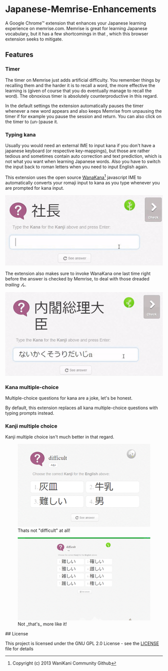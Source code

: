 # Japanese-Memrise-Enhancements
A Google Chrome™ extension that enhances your Japanese learning experience on memrise.com.
Memrise is great for learning Japanese vocabulary, but it has a few shortcomings in that , which this browser extension seeks to mitigate. 

## Features

### Timer
The timer on Memrise just adds artificial difficulty. You remember things by recalling them and the harder it is to recall a word, the more effective the learning is (given of course that you do eventually manage to recall the word). The obnoxious timer is absolutely counterproductive in this regard.

In the default settings the extension automatically pauses the timer whenever a new word appears and also keeps Memrise from unpausing the timer if for example you pause the session and return. You can also click on the timer to (un-)pause it.

### Typing kana
Usually you would need an external IME to input kana if you don't have a japanese keyboard (or respective key-mappings), but those are rather tedious and sometimes contain auto correction and text prediction, which is not what you want when learning Japanese words. Also you have to switch the input back to roman letters when you need to input English again.

This extension uses the open source [WanaKana](http://wanakana.com/)[^1] javascript IME to automatically converts your romaji input to kana as you type whenever you are prompted for kana input.
[^1]: Copyright (c) 2013 WaniKani Community Github

![WanaKanaDemo](/readme-assets/4.gif)

The extension also makes sure to invoke WanaKana one last time right before the answer is checked by Memrise, to deal with those dreaded _trailing ん_.

![んDemo](/readme-assets/5.gif)

### Kana multiple-choice
Multiple-choice questions for kana are a joke, let's be honest.

By default, this extension replaces all kana multiple-choice questions with typing prompts instead.

### Kanji multiple choice
Kanji multiple choice isn't much better in that regard.
<figure>
    <img src='/readme-assets/6.png' alt='missing' />
    <figcaption>Thats not "difficult" at all!</figcaption>
</figure>
<figure>
    <img src='/readme-assets/2.png' alt='missing' />
    <figcaption>Not _that's_ more like it!</figcaption>
</figure>
## License

This project is licensed under the GNU GPL 2.0 License - see the [LICENSE](LICENSE) file for details
